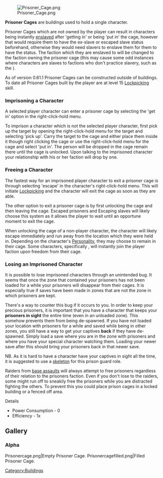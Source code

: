 <figure>
<img src="Prisoner_Cage.png" title="Prisoner_Cage.png" />
<figcaption>Prisoner_Cage.png</figcaption>
</figure>

**Prisoner Cages** are buildings used to hold a single character.

Prisoner Cages which are not owned by the player can result in
characters being instantly [enslaved](Slavery.md "wikilink") after 'getting
in' or being 'put in' the cage, however that would require them to have
the ex-slave or escaped slave status beforehand, otherwise they would
need slavers to enslave them for them to have the status. The faction
which they are enslaved to will be changed to the faction owning the
prisoner cage (this may cause some odd instances where characters are
slaves to factions who don't practice slavery, such as the [](03%20-%20Projects%20&%20Wikis/Kenshi/Kenshi%20Wiki/Kenshi%20Wiki%20Template/Shek_Kingdom.md)).

As of version 0.61.1 Prisoner Cages can be constructed outside of
buildings. To date all Prisoner Cages built by the player are at level
15 [Lockpicking](Lockpicking.md "wikilink") skill. 

### Imprisoning a Character

A selected player character can enter a prisoner cage by selecting the
'get in' option in the right-click-hold menu.

To imprison a character which is not the selected player character,
first pick up the target by opening the right-click-hold menu for the
target and selecting 'pick up'. Carry the target to the cage and either
place them inside it though right clicking the cage or use the
right-click-hold menu for the cage and select 'put in'. The person will
be dropped in the cage remain there until the cage is unlocked. Upon
talking to the imprisoned character your relationship with his or her
faction will drop by one.

### Freeing a Character

The fastest way for an imprisoned player character to exit a prisoner
cage is through selecting 'escape' in the character's right-click-hold
menu. This will initiate [Lockpicking](Lockpicking.md "wikilink") and the
character will exit the cage as soon as they are able.

The other option to exit a prisoner cage is by first unlocking the cage
and then leaving the cage. Escaped prisoners and Escaping slaves will
likely choose this system as it allows the player to wait until an
opportune moment to exit the cage.

When unlocking the cage of a non-player character, the character will
likely escape immediately and run away from the location which they were
held in. Depending on the character's
[Personality](Personality.md "wikilink"), they may choose to remain in
their cage. Some characters, specifically [](Unique_Recruits.md), will instantly join the player
faction upon freedom from their cage.

### Losing an Imprisoned Character

It is possible to lose imprisoned characters through an unintended bug.
It seems that once the zone that contained your prisoners has not been
loaded for a while your prisoners will disappear from their cages. It is
especially true if saves have been made in zones that are not the zone
in which prisoners are kept.

There's a way to counter this bug if it occurs to you. In order to keep
your precious prisoners, it is important that you have a character that
keeps your **prisoners in sight** the entire time (even in an unloaded
zone). This somehow prevents them from being de-spawned. If you have not
loaded your location with prisoners for a while and saved while being in
other zones, you still have a way to get your captives **back** if they
have de-spawned. Simply load a save where you are in the zone with
prisoners and where you have your special character watching them.
Loading your newer save after this should bring your prisoners back in
that newer save.

NB. As it is hard to have a character have your captives in sight all
the time, it is suggested to use a
[skeleton](Skeleton_(Race).md "wikilink") for this prison guard role.

Raiders from [base assaults](Events.md "wikilink") will always attempt to
free prisoners regardless of their relation to the prisoners faction.
Even if you don't lose to the raiders, some might run off to sneakily
free the prisoners while you are distracted fighting the others. To
prevent this you could place prison cages in a locked building or a
fenced off area.

Details

- Power Consumption - 0
- Efficiency - 1x

## Gallery

### Alpha

Prisonercage.png\|Empty Prisoner Cage. Prisonercagefilled.png\|Filled
Prisoner Cage.

[Category:Buildings](Category:Buildings "wikilink")